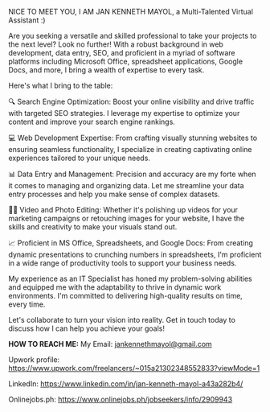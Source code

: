 NICE TO MEET YOU, I AM JAN KENNETH MAYOL, a Multi-Talented Virtual Assistant :) 

Are you seeking a versatile and skilled professional to take your projects to the next level? Look no further! With a robust background in web development, data entry, SEO, and proficient in a myriad of software platforms 
including Microsoft Office, spreadsheet applications, Google Docs, and more, I bring a wealth of expertise to every task.

Here's what I bring to the table:

🔍 Search Engine Optimization: Boost your online visibility and drive traffic with targeted SEO strategies. I leverage my expertise to optimize your content and improve your search engine rankings.

💻 Web Development Expertise: From crafting visually stunning websites to ensuring seamless functionality, I specialize in creating captivating online experiences tailored to your unique needs.

📊 Data Entry and Management: Precision and accuracy are my forte when it comes to managing and organizing data. Let me streamline your data entry processes and help you make sense of complex datasets.

🎥📸 Video and Photo Editing: Whether it's polishing up videos for your marketing campaigns or retouching images for your website, I have the skills and creativity to make your visuals stand out.

📈 Proficient in MS Office, Spreadsheets, and Google Docs: From creating dynamic presentations to crunching numbers in spreadsheets, I'm proficient in a wide range of productivity tools to support your business needs.

My experience as an IT Specialist has honed my problem-solving abilities and equipped me with the adaptability to thrive in dynamic work environments. I'm committed to delivering high-quality results on time, every time.

Let's collaborate to turn your vision into reality. Get in touch today to discuss how I can help you achieve your goals!


**HOW TO REACH ME:**
My Email: jankennethmayol@gmail.com

Upwork profile: https://www.upwork.com/freelancers/~015a21302348552833?viewMode=1

LinkedIn: https://www.linkedin.com/in/jan-kenneth-mayol-a43a282b4/

Onlinejobs.ph: https://www.onlinejobs.ph/jobseekers/info/2909943


